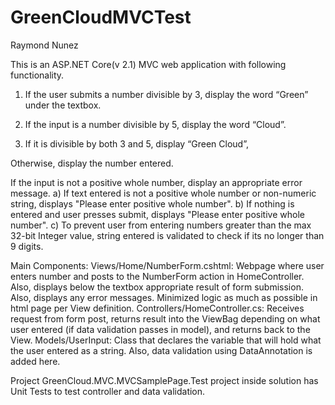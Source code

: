 # GreenCloudMVCTest
Raymond Nunez

This is an ASP.NET Core(v 2.1) MVC web application with following functionality.

1) If the user submits a number divisible by 3, display the word “Green” under the textbox.

2) If the input is a number divisible by 5, display the word “Cloud”.

3) If it is divisible by both 3 and 5, display “Green Cloud”, 

Otherwise, display the number entered.

If the input is not a positive whole number, display an appropriate error message.
a) If text entered is not a positive whole number or non-numeric string, displays "Please enter positive whole number".
b) If nothing is entered and user presses submit, displays "Please enter positive whole number".
c) To prevent user from entering numbers greater than the max 32-bit Integer value, string entered is validated to check if its no longer than 9 digits.

Main Components:
Views/Home/NumberForm.cshtml: Webpage where user enters number and posts to the NumberForm action in HomeController. Also, displays below the textbox appropriate result of form submission.  Also, displays any error messages. Minimized logic as much as possible in html page per View definition.
Controllers/HomeController.cs: Receives request from form post, returns result into the ViewBag depending on what user entered (if data validation passes in model), and returns back to the View.
Models/UserInput:  Class that declares the variable that will hold what the user entered as a string.  Also, data validation using DataAnnotation is added here.

Project GreenCloud.MVC.MVCSamplePage.Test project inside solution has Unit Tests to test controller and data validation.
